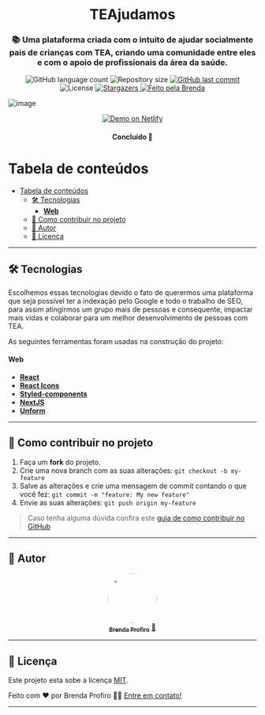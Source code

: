 <h1 align="center">
  TEAjudamos
</h1>

<h3 align="center">
  📚 Uma plataforma criada com o intuito de ajudar socialmente pais de crianças com TEA, criando uma comunidade entre eles e com o apoio de profissionais da área da saúde.
</h3>

<p align="center">
  <img alt="GitHub language count" src="https://img.shields.io/github/languages/count/bprofiro/teajudamos?color=%2304D361">

  <img alt="Repository size" src="https://img.shields.io/github/repo-size/bprofiro/teajudamos">

  <a href="https://github.com/bprofiro/teajudamos/commits/master">
    <img alt="GitHub last commit" src="https://img.shields.io/github/last-commit/bprofiro/teajudamos">
  </a>

   <img alt="License" src="https://img.shields.io/badge/license-MIT-brightgreen">
   <a href="https://github.com/bprofiro/teajudamos/stargazers">
    <img alt="Stargazers" src="https://img.shields.io/github/stars/bprofiro/teajudamos?style=social">
  </a>

  <a href="https://github.com/bprofiro/">
    <img alt="Feito pela Brenda" src="https://img.shields.io/badge/feito%20pela-Brenda-%237519C1">
  </a>
</p>

![image](https://user-images.githubusercontent.com/59852846/143797451-b2c33a37-bf6e-44b7-acd9-0e1177b16f28.png)

<p align="center">
  <a href="https://teajudamos.herokuapp.com/" target="_blank">
    <img alt="Demo on Netlify" src="https://res.cloudinary.com/lukemorales/image/upload/v1599785319/readme_logos/demo_on_netlify_umjmch.png">
  </a>
</p>

<h4 align="center">
	Concluído 🚀
</h4>

Tabela de conteúdos
=================
<!--ts-->
- [Tabela de conteúdos](#tabela-de-conteúdos)
  - [🛠 Tecnologias](#-tecnologias)
      - [**Web**](#web)
  - [💪 Como contribuir no projeto](#-como-contribuir-no-projeto)
  - [🦸 Autor](#-autor)
  - [📝 Licença](#-licença)
<!--te-->

---
## 🛠 Tecnologias

Escolhemos essas tecnologias devido o fato de querermos uma plataforma que seja possível ter a indexação pelo Google e todo o trabalho de SEO, para assim atingirmos um grupo mais de pessoas e consequente, impactar mais vidas e colaborar para um melhor desenvolvimento de pessoas com TEA.

As seguintes ferramentas foram usadas na construção do projeto:

#### **Web**

-   **[React](https://pt-br.reactjs.org/)**
-   **[React Icons](https://react-icons.github.io/react-icons/)**
-   **[Styled-components](https://styled-components.com/)**
-   **[NextJS](https://nextjs.org/docs/getting-started)**
-   **[Unform](https://unform.dev/quick-start/)**

---

## 💪 Como contribuir no projeto

1. Faça um **fork** do projeto.
2. Crie uma nova branch com as suas alterações: `git checkout -b my-feature`
3. Salve as alterações e crie uma mensagem de commit contando o que você fez: `git commit -m "feature: My new feature"`
4. Envie as suas alterações: `git push origin my-feature`
> Caso tenha alguma dúvida confira este [guia de como contribuir no GitHub](./CONTRIBUTING.md)

---

## 🦸 Autor
<p align="center">
  <a href="https://github.com/bprofiro">
  <img style="border-radius: 50%;" src="https://avatars2.githubusercontent.com/u/59852846?s=460&u=7eefe48768a2c3f95271868f85d8e61f9ffbebad&v=4" width="100px;" alt=""/>
  <br />
  <sub><b>Brenda Profiro</b></sub></a> <a href="https://blog-bprofiro.vercel.app/" title="Blog Pessoal">🚀</a>
  <br />
</p>

---

## 📝 Licença

Este projeto esta sobe a licença [MIT](./LICENSE).

Feito com ❤️ por Brenda Profiro 👋🏽 [Entre em contato!](https://www.linkedin.com/in/brenda-profiro/)

---
